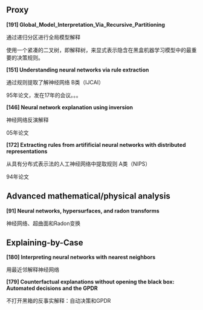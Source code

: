 ## Proxy

**[191] Global_Model_Interpretation_Via_Recursive_Partitioning**

通过递归分区进行全局模型解释

使用一个紧凑的二叉树，即解释树，来显式表示隐含在黑盒机器学习模型中的最重要的决策规则。



**[151] Understanding neural networks via rule extraction**

通过规则提取了解神经网络	B类（IJCAI）

95年论文，发在17年的会议。。。



**[146] Neural network explanation using inversion**

神经网络反演解释

05年论文



**[172] Extracting rules from artifificial neural networks with distributed representations**

从具有分布式表示法的人工神经网络中提取规则	A类（NIPS）

94年论文





## Advanced mathematical/physical analysis

**[91] Neural networks, hypersurfaces, and radon transforms**

神经网络、超曲面和Radon变换







## Explaining-by-Case

**[180] Interpreting neural networks with nearest neighbors**

用最近邻解释神经网络



**[179] Counterfactual explanations without opening the black box: Automated decisions and the GPDR**

不打开黑箱的反事实解释：自动决策和GPDR
